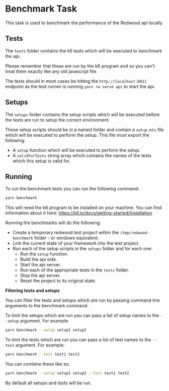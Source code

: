 # Benchmark Task

This task is used to benchmark the performance of the Redwood api locally.

## Tests

The `tests` folder contains the k6 tests which will be executed to benchmark the api.

Please remember that these are run by the k6 program and so you can't treat them exactly like any old javascript file.

The tests should in most cases be hitting the `http://localhost:8911` endpoint as the test runner is running `yarn rw serve api` to start the api.

## Setups

The `setups` folder contains the setup scripts which will be executed before the tests are run to setup the correct environment.

These setup scripts should be in a named folder and contain a `setup.mts` file which will be executed to perform the setup. This file must export the following:
* A `setup` function which will be executed to perform the setup.
* A `validForTests` string array which contains the names of the tests which this setup is valid for.

## Running

To run the benchmark tests you can run the following command:

```bash
yarn benchmark
```

This will need the k6 program to be installed on your machine. You can find information about it here: https://k6.io/docs/getting-started/installation

Running the benchmarks will do the following:
* Create a temporary redwood test project within the `/tmp/redwood-benchmark` folder - or windows equivalent.
* Link the current state of your framework into the test project.
* Run each of the setup scripts in the `setups` folder and for each one:
  * Run the `setup` function.
  * Build the api side.
  * Start the api server.
  * Run each of the appropriate tests in the `tests` folder.
  * Stop the api server.
  * Reset the project to its original state.


**Filtering tests and setups**

You can filter the tests and setups which are run by passing command line arguments to the benchmark command.

To limit the setups which are run you can pass a list of setup names to the `--setup` argument. For example:

```bash
yarn benchmark --setup setup1 setup2
```

To limit the tests which are run you can pass a list of test names to the `--test` argument. For example:

```bash
yarn benchmark --test test1 test2
```

You can combine these like so:
```bash
yarn benchmark --setup setup1 setup2 --test test1 test2
```

By default all setups and tests will be run.
